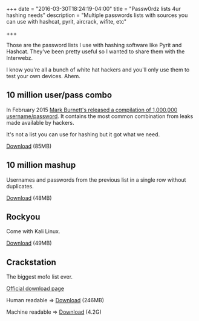 +++
date = "2016-03-30T18:24:19-04:00"
title = "Passw0rdz lists 4ur hashing needs"
description = "Multiple passwords lists with sources you can use with hashcat, pyrit, aircrack, wifite, etc"

+++

Those are the password lists I use with hashing software like Pyrit and Hashcat. They've been pretty useful so I wanted to share them with the Interwebz.

I know you're all a bunch of white hat hackers and you'll only use them to test your own devices. Ahem.

## 10 million user/pass combo

In February 2015 [Mark Burnett's released a compilation of 1,000,000 username/password](http://arstechnica.com/security/2015/02/fearing-an-fbi-raid-researcher-publishes-10-million-passwordsusernames/). It contains the most common combination from leaks made available by hackers.

It's not a list you can use for hashing but it got what we need.

[Download](https://mega.nz/#!jx8l2YbQ!8HP2Tt-aTiDcstOb4fzs1HJtd6Q8twSl-SVJ60SkN8M) (85MB)

## 10 million mashup

Usernames and passwords from the previous list in a single row without duplicates.

[Download](https://mega.nz/#!O112GIBJ!IDJtVWiK2IEu2I5scrsIH4W83_OFe08eaR3IAtgViq0) (48MB)

## Rockyou

Come with Kali Linux.

[Download](https://mega.nz/#!iwUhhKRJ!fv3mqr_d8YG5ibk6NcGYApk_JfGRmPEwZkEcq67z_ic) (49MB)

## Crackstation

The biggest mofo list ever.

[Official download page](https://crackstation.net/buy-crackstation-wordlist-password-cracking-dictionary.htm)

Human readable =>
[Download](https://mega.nz/#!Wx9mBYjL!Y48dZJMB21kQ_XMn3rm5xpPI4rTNiP3KSig39vtk1oo) (246MB)

Machine readable =>
[Download](https://mega.nz/#!bgMCkLrA!pheEJ932GzNFAalBkl9f0xkfu324mlWS1aoqkuM0j0U) (4.2G)
